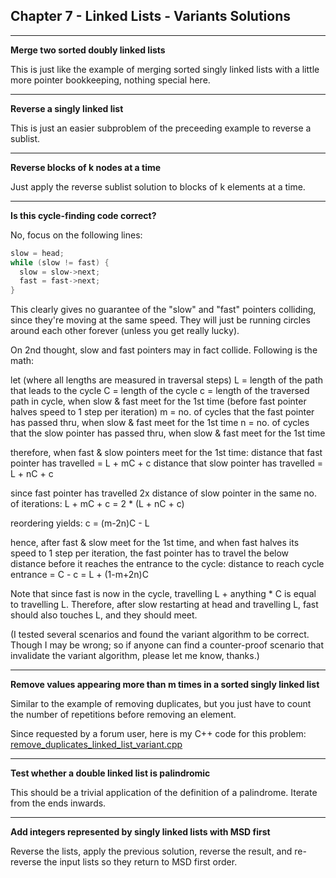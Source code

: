 ## Chapter 7 - Linked Lists - Variants Solutions

---

**Merge two sorted doubly linked lists**

This is just like the example of merging sorted singly linked lists with a little more pointer bookkeeping, nothing special here.

---

**Reverse a singly linked list**

This is just an easier subproblem of the preceeding example to reverse a sublist.

---

**Reverse blocks of k nodes at a time**

Just apply the reverse sublist solution to blocks of k elements at a time.

---

**Is this cycle-finding code correct?**

No, focus on the following lines:

```c++
slow = head;
while (slow != fast) {
  slow = slow->next;
  fast = fast->next;
}
```
This clearly gives no guarantee of the "slow" and "fast" pointers colliding, since they're moving at the same speed. They will just be running circles around each other forever (unless you get really lucky).

On 2nd thought, slow and fast pointers may in fact collide. Following is the math:

let (where all lengths are measured in traversal steps)
  L = length of the path that leads to the cycle
  C = length of the cycle
  c = length of the traversed path in cycle, when slow & fast meet for the 1st time (before fast pointer halves speed to 1 step per iteration)
  m = no. of cycles that the fast pointer has passed thru, when slow & fast meet for the 1st time
  n = no. of cycles that the slow pointer has passed thru, when slow & fast meet for the 1st time

therefore, when fast & slow pointers meet for the 1st time:
  distance that fast pointer has travelled
    = L + mC + c
  distance that slow pointer has travelled
    = L + nC + c
  
since fast pointer has travelled 2x distance of slow pointer in the same no. of iterations:
  L + mC + c = 2 * (L + nC + c)

reordering yields:
  c = (m-2n)C - L
  
hence, after fast & slow meet for the 1st time, and when fast halves its speed to 1 step per iteration, 
the fast pointer has to travel the below distance before it reaches the entrance to the cycle:
  distance to reach cycle entrance 
    = C - c
    = L + (1-m+2n)C

Note that since fast is now in the cycle, travelling L + anything * C is equal to travelling L.
Therefore, after slow restarting at head and travelling L, fast should also touches L, and they should meet.

(I tested several scenarios and found the variant algorithm to be correct. Though I may be wrong; so if anyone can find a counter-proof scenario that invalidate the variant algorithm, please let me know, thanks.)

---

**Remove values appearing more than m times in a sorted singly linked list**

Similar to the example of removing duplicates, but you just have to count the number of repetitions before removing an element.

Since requested by a forum user, here is my C++ code for this problem: [remove_duplicates_linked_list_variant.cpp](https://github.com/Apollys/EPI-Variants-Solutions/blob/main/Ch_07_Linked_Lists/remove_duplicates_linked_list_variant.cpp)

---

**Test whether a double linked list is palindromic**

This should be a trivial application of the definition of a palindrome.  Iterate from the ends inwards.

---

**Add integers represented by singly linked lists with MSD first**

Reverse the lists, apply the previous solution, reverse the result, and re-reverse the input lists so they return to MSD first order.
